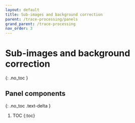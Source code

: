 ```yaml
---
layout: default
title: Sub-images and background correction
parent: /trace-processing/panels
grand_parent: /trace-processing
nav_order: 3
---
```


# Sub-images and background correction
{: .no_toc }

## Panel components
{: .no_toc .text-delta }

1. TOC
{:toc}



